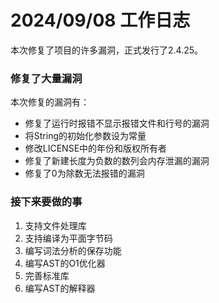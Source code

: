 # 2024/09/08 工作日志

本次修复了项目的许多漏洞，正式发行了2.4.25。

### 修复了大量漏洞

本次修复的漏洞有：

* 修复了运行时报错不显示报错文件和行号的漏洞
* 将String的初始化参数设为常量
* 修改LICENSE中的年份和版权所有者
* 修复了新建长度为负数的数列会内存泄漏的漏洞
* 修复了0为除数无法报错的漏洞


### 接下来要做的事

1. 支持文件处理库
2. 支持编译为平面字节码
3. 编写词法分析的保存功能
4. 编写AST的O1优化器
5. 完善标准库
6. 编写AST的解释器